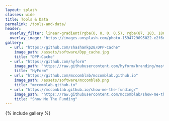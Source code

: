 ```yaml
---
layout: splash
classes: wide
title: Tools & Data
permalink: /tools-and-data/
header:
  overlay_filter: linear-gradient(rgba(0, 0, 0, 0.5), rgba(87, 183, 186, 0.5))
  overlay_image: "https://images.unsplash.com/photo-1594729095022-e2f6d2eece9c?ixlib=rb-1.2.1&ixid=MnwxMjA3fDB8MHxwaG90by1wYWdlfHx8fGVufDB8fHx8&auto=format&fit=crop&w=1771&q=80"
gallery:
  - url: "https://github.com/shashankp28/DPP-Cache"
    image_path: /assets/software/Dpp_cache.jpg
    title: "DPP-Cache"
  - url: "https://github.com/hyform"
    image_path: "https://raw.githubusercontent.com/hyform/branding/master/LOGO/PNG/Hyform-07.png"
    title: "HyForm"
  - url: "https://github.com/mccomblab/mccomblab.github.io"
    image_path: /assets/software/mccomblab.png
    title: "mccomblab.github.io"
  - url: "https://mccomblab.github.io/show-me-the-funding/"
    image_path: "https://raw.githubusercontent.com/mccomblab/show-me-the-funding/master/assets/screenshot.png"
    title: "Show Me The Funding"
---
```



{% include gallery %}
